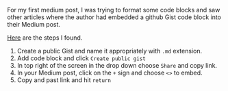 For my first medium post, I was trying to format some code blocks and saw other articles where the author had embedded a github Gist code block into their Medium post.   

[Here](https://www.linkedin.com/pulse/embed-github-gist-code-snippet-medium-article-mazen-kilani/) are the steps I found.  

1. Create a public Gist and name it appropriately with `.md` extension.
1. Add code block and click `Create public gist`
1. In top right of the screen in the drop down choose `Share` and copy link.
1. In your Medium post, click on the `+` sign and choose `<>` to embed.
1. Copy and past link and hit `return`

